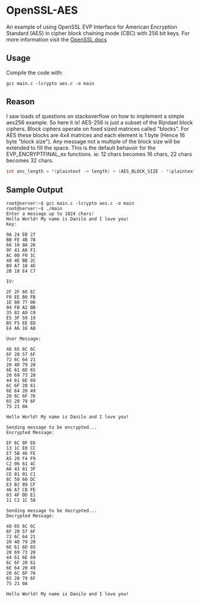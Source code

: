 # OpenSSL-AES

An example of using OpenSSL EVP Interface for American Encryption Standard (AES) in cipher block chaining mode (CBC) with 256 bit keys.
For more information visit the [OpenSSL docs](https://www.openssl.org/docs/manmaster/)

## Usage
Compile the code with:
```
gcc main.c -lcrypto aes.c -o main
```

## Reason
I saw loads of questions on stackoverflow on how to implement a simple aes256 example. So here it is! AES-256 is just a subset of the Rijndael block ciphers.  Block ciphers operate on fixed sized matrices called "blocks". For AES these blocks are 4x4 matrices and each element is 1 byte (Hence 16 byte "block size").  Any message not a multiple of the block size will be extended to fill the space.  This is the default behavoir for the EVP_ENCRYPTFINAL_ex functions.
ie: 12 chars becomes 16 chars, 22 chars becomes 32 chars.  
```C
int enc_length = *(plaintext -> length) + (AES_BLOCK_SIZE - *(plaintext -> length) % AES_BLOCK_SIZE);
```

## Sample Output
```
root@server:~$ gcc main.c -lcrypto aes.c -o main
root@server:~$ ./main
Enter a message up to 1024 chars: 
Hello World! My name is Danilo and I love you!
Key:

9A 24 EB 27 
BB FE 4B 78 
66 10 0A 26 
9F 41 A8 F1 
AC 00 F0 1C 
40 4E BB 2C 
B9 A7 18 4E 
2B 18 E4 C7 

IV:

2F 2F 66 EC 
F0 EE B0 FB 
1E 80 77 06 
94 FB A2 BB 
35 82 A9 C0 
E5 3F 59 19 
B5 F5 EE ED 
E4 A6 16 A8 

User Message:

48 65 6C 6C 
6F 20 57 6F 
72 6C 64 21 
20 4D 79 20 
6E 61 6D 65 
20 69 73 20 
44 61 6E 69 
6C 6F 20 61 
6E 64 20 49 
20 6C 6F 76 
65 20 79 6F 
75 21 0A 

Hello World! My name is Danilo and I love you!

Sending message to be encrypted...
Encrypted Message:

EF 6C 0F E6 
13 1C E0 CC 
E7 5B 46 FE 
A5 20 F4 F9 
C2 06 61 4C 
A6 43 81 3F 
CE 81 01 C1 
8C 50 60 DC 
E3 B2 89 CF 
46 A7 C8 FE 
03 4F DD E1 
11 C2 1C 58 

Sending message to be decrypted...
Decrypted Message:

48 65 6C 6C 
6F 20 57 6F 
72 6C 64 21 
20 4D 79 20 
6E 61 6D 65 
20 69 73 20 
44 61 6E 69 
6C 6F 20 61 
6E 64 20 49 
20 6C 6F 76 
65 20 79 6F 
75 21 0A 

Hello World! My name is Danilo and I love you!

```